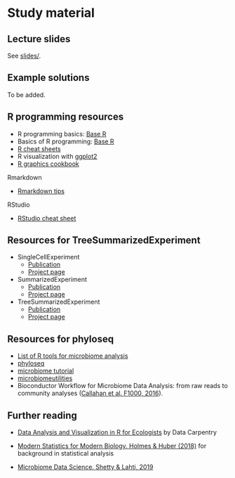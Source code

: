 
# Study material


## Lecture slides

See [slides/](slides/).


## Example solutions

To be added.


## R programming resources

 * R programming basics: [Base R](https://www.rstudio.com/wp-content/uploads/2016/10/r-cheat-sheet-3.pdf)
 * Basics of R programming: [Base R](https://raw.githubusercontent.com/rstudio/cheatsheets/master/base-r.pdf)
 * [R cheat sheets](https://www.rstudio.com/resources/cheatsheets/)
 * R visualization with [ggplot2](https://www.rstudio.com/wp-content/uploads/2016/11/ggplot2-cheatsheet-2.1.pdf) 
 * [R graphics cookbook](http://www.cookbook-r.com/Graphs/)

Rmarkdown

* [Rmarkdown tips](https://rmarkdown.rstudio.com/)


RStudio

* [RStudio cheat sheet](https://www.rstudio.com/wp-content/uploads/2016/01/rstudio-IDE-cheatsheet.pdf)  

## Resources for TreeSummarizedExperiment

 * SingleCellExperiment
   + [Publication](https://bioconductor.org/packages/release/bioc/vignettes/SingleCellExperiment/inst/doc/intro.html)
   + [Project page](https://bioconductor.org/packages/release/bioc/html/SingleCellExperiment.html)
 * SummarizedExperiment
   + [Publication](https://bioconductor.org/packages/release/bioc/vignettes/SummarizedExperiment/inst/doc/SummarizedExperiment.html)
   + [Project page](https://bioconductor.org/packages/release/bioc/html/SummarizedExperiment.html)
 * TreeSummarizedExperiment
   + [Publication](https://f1000research.com/articles/9-1246)
   + [Project page](https://www.bioconductor.org/packages/release/bioc/html/TreeSummarizedExperiment.html)

## Resources for phyloseq

 * [List of R tools for microbiome analysis](https://microsud.github.io/Tools-Microbiome-Analysis/)
 * [phyloseq](http://journals.plos.org/plosone/article?id=10.1371/journal.pone.0061217)
 * [microbiome tutorial](http://microbiome.github.io/tutorials/)
 * [microbiomeutilities](https://microsud.github.io/microbiomeutilities/)
 * Bioconductor Workflow for Microbiome Data Analysis: from raw reads to community analyses ([Callahan et al. F1000, 2016](https://f1000research.com/articles/5-1492/v2)).





## Further reading


* [Data Analysis and Visualization in R for Ecologists](https://datacarpentry.org/R-ecology-lesson/) by Data Carpentry

* [Modern Statistics for Modern Biology. Holmes & Huber (2018)](http://web.stanford.edu/class/bios221/book/) for background in statistical analysis

* [Microbiome Data Science. Shetty & Lahti, 2019](https://openresearchlabs.github.io/publications/papers/2018-Shetty-Lahti-MDS.pdf)










